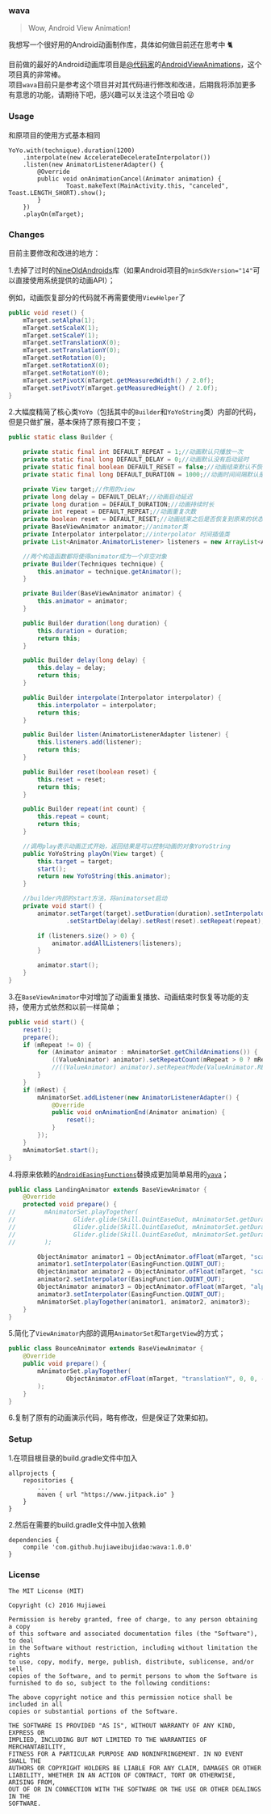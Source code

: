 ### wava

> Wow, Android View Animation!

我想写一个很好用的Android动画制作库，具体如何做目前还在思考中 🐈

目前做的最好的Android动画库项目是[@代码家](https://github.com/daimajia)的[AndroidViewAnimations](https://github.com/daimajia/AndroidViewAnimations)，这个项目真的非常棒。   
项目`wava`目前只是参考这个项目并对其代码进行修改和改进，后期我将添加更多有意思的功能，请期待下吧，感兴趣可以关注这个项目哈 😜

### Usage

和原项目的使用方式基本相同

```
YoYo.with(technique).duration(1200)
    .interpolate(new AccelerateDecelerateInterpolator())
    .listen(new AnimatorListenerAdapter() {
        @Override
        public void onAnimationCancel(Animator animation) {
                Toast.makeText(MainActivity.this, "canceled", Toast.LENGTH_SHORT).show();
        }
    })
    .playOn(mTarget);
```

### Changes 

目前主要修改和改进的地方：

1.去掉了过时的[NineOldAndroids](https://github.com/JakeWharton/NineOldAndroids)库（如果Android项目的`minSdkVersion="14"`可以直接使用系统提供的动画API）；

例如，动画恢复部分的代码就不再需要使用`ViewHelper`了

```java
public void reset() {
    mTarget.setAlpha(1);
    mTarget.setScaleX(1);
    mTarget.setScaleY(1);
    mTarget.setTranslationX(0);
    mTarget.setTranslationY(0);
    mTarget.setRotation(0);
    mTarget.setRotationX(0);
    mTarget.setRotationY(0);
    mTarget.setPivotX(mTarget.getMeasuredWidth() / 2.0f);
    mTarget.setPivotY(mTarget.getMeasuredHeight() / 2.0f);
}
```

2.大幅度精简了核心类`YoYo`（包括其中的`Builder`和`YoYoString`类）内部的代码，但是只做扩展，基本保持了原有接口不变；

```java
public static class Builder {

    private static final int DEFAULT_REPEAT = 1;//动画默认只播放一次
    private static final long DEFAULT_DELAY = 0;//动画默认没有启动延时
    private static final boolean DEFAULT_RESET = false;//动画结束默认不恢复原状
    private static final long DEFAULT_DURATION = 1000;//动画时间间隔默认是1秒

    private View target;//作用的view
    private long delay = DEFAULT_DELAY;//动画启动延迟
    private long duration = DEFAULT_DURATION;//动画持续时长
    private int repeat = DEFAULT_REPEAT;//动画重复次数
    private boolean reset = DEFAULT_RESET;//动画结束之后是否恢复到原来的状态，true表示恢复
    private BaseViewAnimator animator;//animator类
    private Interpolator interpolator;//interpolator 时间插值类
    private List<Animator.AnimatorListener> listeners = new ArrayList<Animator.AnimatorListener>();//动画的监听器

    //两个构造函数都将使得animator成为一个非空对象
    private Builder(Techniques technique) {
        this.animator = technique.getAnimator();
    }

    private Builder(BaseViewAnimator animator) {
        this.animator = animator;
    }

    public Builder duration(long duration) {
        this.duration = duration;
        return this;
    }

    public Builder delay(long delay) {
        this.delay = delay;
        return this;
    }

    public Builder interpolate(Interpolator interpolator) {
        this.interpolator = interpolator;
        return this;
    }

    public Builder listen(AnimatorListenerAdapter listener) {
        this.listeners.add(listener);
        return this;
    }

    public Builder reset(boolean reset) {
        this.reset = reset;
        return this;
    }

    public Builder repeat(int count) {
        this.repeat = count;
        return this;
    }

    //调用play表示动画正式开始，返回结果是可以控制动画的对象YoYoString
    public YoYoString playOn(View target) {
        this.target = target;
        start();
        return new YoYoString(this.animator);
    }

    //builder内部的start方法，将animatorset启动
    private void start() {
        animator.setTarget(target).setDuration(duration).setInterpolator(interpolator)
                .setStartDelay(delay).setRest(reset).setRepeat(repeat);

        if (listeners.size() > 0) {
            animator.addAllListeners(listeners);
        }

        animator.start();
    }
}
```

3.在`BaseViewAnimator`中对增加了动画重复播放、动画结束时恢复等功能的支持，使用方式依然和以前一样简单；

```java
public void start() {
    reset();
    prepare();
    if (mRepeat != 0) {
        for (Animator animator : mAnimatorSet.getChildAnimations()) {
            ((ValueAnimator) animator).setRepeatCount(mRepeat > 0 ? mRepeat - 1 : mRepeat);//区别无穷次
            //((ValueAnimator) animator).setRepeatMode(ValueAnimator.REVERSE);
        }
    }
    if (mRest) {
        mAnimatorSet.addListener(new AnimatorListenerAdapter() {
            @Override
            public void onAnimationEnd(Animator animation) {
                reset();
            }
        });
    }
    mAnimatorSet.start();
}
```

4.将原来依赖的[`AndroidEasingFunctions`](https://github.com/daimajia/AnimationEasingFunctions)替换成更加简单易用的[`yava`](https://github.com/hujiaweibujidao/yava)；

```java
public class LandingAnimator extends BaseViewAnimator {
    @Override
    protected void prepare() {
//        mAnimatorSet.playTogether(
//                Glider.glide(Skill.QuintEaseOut, mAnimatorSet.getDuration(), ObjectAnimator.ofFloat(mTarget, "scaleX", 1.5f, 1f)),
//                Glider.glide(Skill.QuintEaseOut, mAnimatorSet.getDuration(), ObjectAnimator.ofFloat(mTarget, "scaleY", 1.5f, 1f)),
//                Glider.glide(Skill.QuintEaseOut, mAnimatorSet.getDuration(), ObjectAnimator.ofFloat(mTarget, "alpha", 0, 1f))
//        );

        ObjectAnimator animator1 = ObjectAnimator.ofFloat(mTarget, "scaleX", 1.5f, 1f);
        animator1.setInterpolator(EasingFunction.QUINT_OUT);
        ObjectAnimator animator2 = ObjectAnimator.ofFloat(mTarget, "scaleY", 1.5f, 1f);
        animator2.setInterpolator(EasingFunction.QUINT_OUT);
        ObjectAnimator animator3 = ObjectAnimator.ofFloat(mTarget, "alpha", 0, 1f);
        animator3.setInterpolator(EasingFunction.QUINT_OUT);
        mAnimatorSet.playTogether(animator1, animator2, animator3);
    }
}
```

5.简化了`ViewAnimator`内部的调用`AnimatorSet`和`TargetView`的方式；

```java
public class BounceAnimator extends BaseViewAnimator {
    @Override
    public void prepare() {
        mAnimatorSet.playTogether(
                ObjectAnimator.ofFloat(mTarget, "translationY", 0, 0, -30, 0, -15, 0, 0)
        );
    }
}
```

6.复制了原有的动画演示代码，略有修改，但是保证了效果如初。

### Setup

1.在项目根目录的build.gradle文件中加入

```
allprojects {
    repositories {
        ...
        maven { url "https://www.jitpack.io" }
    }
}
```

2.然后在需要的build.gradle文件中加入依赖

```
dependencies {
    compile 'com.github.hujiaweibujidao:wava:1.0.0'
}
```

### License

```
The MIT License (MIT)

Copyright (c) 2016 Hujiawei

Permission is hereby granted, free of charge, to any person obtaining a copy
of this software and associated documentation files (the "Software"), to deal
in the Software without restriction, including without limitation the rights
to use, copy, modify, merge, publish, distribute, sublicense, and/or sell
copies of the Software, and to permit persons to whom the Software is
furnished to do so, subject to the following conditions:

The above copyright notice and this permission notice shall be included in all
copies or substantial portions of the Software.

THE SOFTWARE IS PROVIDED "AS IS", WITHOUT WARRANTY OF ANY KIND, EXPRESS OR
IMPLIED, INCLUDING BUT NOT LIMITED TO THE WARRANTIES OF MERCHANTABILITY,
FITNESS FOR A PARTICULAR PURPOSE AND NONINFRINGEMENT. IN NO EVENT SHALL THE
AUTHORS OR COPYRIGHT HOLDERS BE LIABLE FOR ANY CLAIM, DAMAGES OR OTHER
LIABILITY, WHETHER IN AN ACTION OF CONTRACT, TORT OR OTHERWISE, ARISING FROM,
OUT OF OR IN CONNECTION WITH THE SOFTWARE OR THE USE OR OTHER DEALINGS IN THE
SOFTWARE.
```

